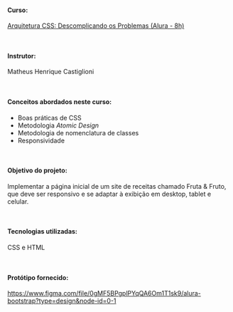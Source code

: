#### Curso:
[Arquitetura CSS: Descomplicando os Problemas (Alura - 8h)](https://cursos.alura.com.br/course/arquitetura-css)

&nbsp; 

#### Instrutor:
Matheus Henrique Castiglioni

&nbsp; 

#### Conceitos abordados neste curso:
- Boas práticas de CSS
- Metodologia *Atomic Design*
- Metodologia de nomenclatura de classes
- Responsividade

&nbsp; 

#### Objetivo do projeto:
Implementar a página inicial de um site de receitas chamado Fruta & Fruto, que deve ser responsivo e se adaptar à exibição em desktop, tablet e celular.

&nbsp; 
	
#### Tecnologias utilizadas: 
CSS e HTML

&nbsp; 

#### Protótipo fornecido: 
https://www.figma.com/file/0gMF5BPgplPYqQA6Om1T1sk9/alura-bootstrap?type=design&node-id=0-1